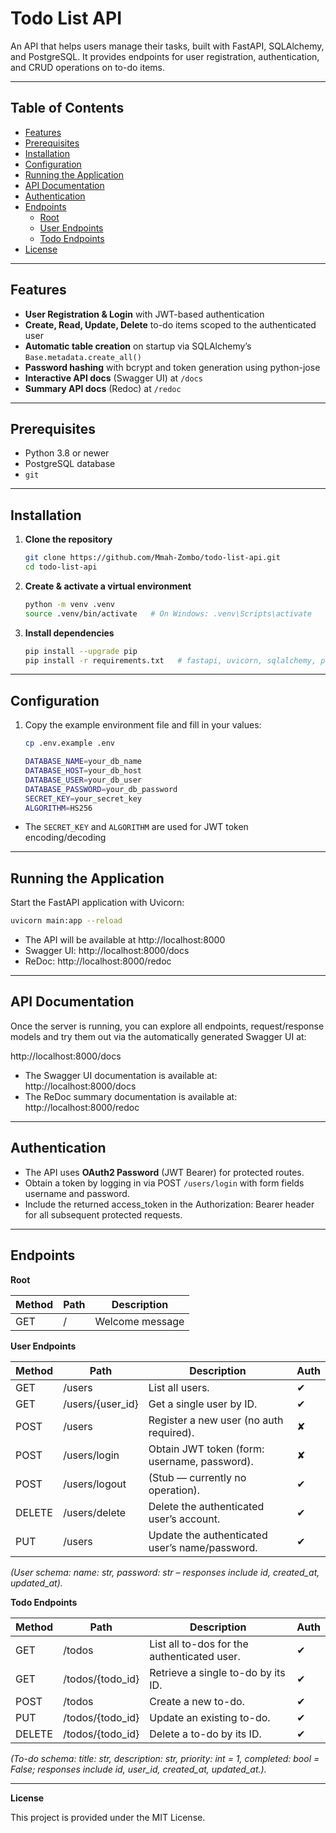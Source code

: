 # Todo List API

An API that helps users manage their tasks, built with FastAPI, SQLAlchemy, and PostgreSQL. It provides endpoints for user registration, authentication, and CRUD operations on to-do items.

---

## Table of Contents

- [Features](#features)  
- [Prerequisites](#prerequisites)  
- [Installation](#installation)  
- [Configuration](#configuration)  
- [Running the Application](#running-the-application)  
- [API Documentation](#api-documentation)  
- [Authentication](#authentication)  
- [Endpoints](#endpoints)  
  - [Root](#root)  
  - [User Endpoints](#user-endpoints)  
  - [Todo Endpoints](#todo-endpoints)  
- [License](#license)  

---

## Features

- **User Registration & Login** with JWT-based authentication
- **Create, Read, Update, Delete** to-do items scoped to the authenticated user
- **Automatic table creation** on startup via SQLAlchemy’s `Base.metadata.create_all()`
- **Password hashing** with bcrypt and token generation using python-jose
- **Interactive API docs** (Swagger UI) at `/docs`  
- **Summary API docs** (Redoc) at `/redoc`

---

## Prerequisites

- Python 3.8 or newer  
- PostgreSQL database  
- `git`  

---

## Installation

1. **Clone the repository**  
   ```bash
   git clone https://github.com/Mmah-Zombo/todo-list-api.git
   cd todo-list-api
   ```

2. **Create & activate a virtual environment**

    ```bash
    python -m venv .venv
    source .venv/bin/activate   # On Windows: .venv\Scripts\activate
    ```

3. **Install dependencies**

    ```bash
    pip install --upgrade pip
    pip install -r requirements.txt   # fastapi, uvicorn, sqlalchemy, psycopg2-binary, passlib[bcrypt], python-jose[cryptography], dotenv, python-multipart  [oai_citation:4‡GitHub](https://raw.githubusercontent.com/Mmah-Zombo/todo-list-api/main/requirements.txt)
    ```

___

## Configuration

1. Copy the example environment file and fill in your values:

    ```bash
    cp .env.example .env
    ```

    ```bash
    DATABASE_NAME=your_db_name
    DATABASE_HOST=your_db_host
    DATABASE_USER=your_db_user
    DATABASE_PASSWORD=your_db_password
    SECRET_KEY=your_secret_key
    ALGORITHM=HS256
    ```

- The `SECRET_KEY` and `ALGORITHM` are used for JWT token encoding/decoding

---

## Running the Application

Start the FastAPI application with Uvicorn:

```bash
uvicorn main:app --reload
```

- The API will be available at http://localhost:8000
- Swagger UI: http://localhost:8000/docs
- ReDoc:  http://localhost:8000/redoc

---

## API Documentation

Once the server is running, you can explore all endpoints, request/response models and try them out via the automatically generated Swagger UI at:

http://localhost:8000/docs

- The Swagger UI documentation is available at: http://localhost:8000/docs
- The ReDoc summary documentation is available at:  http://localhost:8000/redoc
---

## Authentication

- The API uses **OAuth2 Password** (JWT Bearer) for protected routes.
- Obtain a token by logging in via POST `/users/login` with form fields username and password.
- Include the returned access_token in the Authorization: Bearer <token> header for all subsequent protected requests.

---

## Endpoints

**Root**

| Method | 	Path	 | Description     |
|--------|:-------|-----------------|
| GET	   | /	     | Welcome message |

**User Endpoints**

| Method	 | Path	            | Description	                                   | Auth |
|---------|------------------|------------------------------------------------|------|
| GET	    | /users	          | List all users.	                               | ✔︎   |
| GET	    | /users/{user_id} | Get a single user by ID.	                      | ✔︎   |
| POST	   | /users	          | Register a new user (no auth required).	       | ✘    |
| POST	   | /users/login	    | Obtain JWT token (form: username, password).   | ✘    |
| POST	   | /users/logout	   | (Stub — currently no operation).	              | ✔︎   |
| DELETE	 | /users/delete	   | Delete the authenticated user’s account.	      | ✔︎   |
| PUT	    | /users	          | Update the authenticated user’s name/password. | 	✔︎  |

_(User schema: name: str, password: str – responses include id, created_at, updated_at)._

**Todo Endpoints**

| Method	 | Path	            | Description	                                 | Auth |
|---------|------------------|----------------------------------------------|------|
| GET	    | /todos	          | List all to-dos for the authenticated user.	 | ✔︎   |
| GET	    | /todos/{todo_id} | Retrieve a single to-do by its ID.	          | ✔︎   |
| POST	   | /todos	          | Create a new to-do.	                         | ✔︎   |
| PUT	    | /todos/{todo_id} | 	Update an existing to-do.	                  | ✔︎   |
| DELETE	 | /todos/{todo_id} | 	Delete a to-do by its ID.	                  | ✔︎   |

_(To-do schema: title: str, description: str, priority: int = 1, completed: bool = False; responses include id, user_id, created_at, updated_at.)._

---

**License**

This project is provided under the MIT License.
